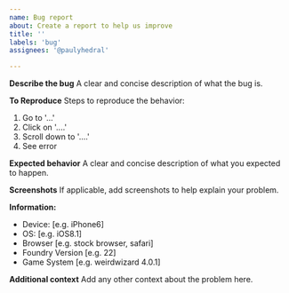 ```yaml
---
name: Bug report
about: Create a report to help us improve
title: ''
labels: 'bug'
assignees: '@paulyhedral'

---
```


**Describe the bug**
A clear and concise description of what the bug is.

**To Reproduce**
Steps to reproduce the behavior:
1. Go to '...'
2. Click on '....'
3. Scroll down to '....'
4. See error

**Expected behavior**
A clear and concise description of what you expected to happen.

**Screenshots**
If applicable, add screenshots to help explain your problem.

**Information:**
 - Device: [e.g. iPhone6]
 - OS: [e.g. iOS8.1]
 - Browser [e.g. stock browser, safari]
 - Foundry Version [e.g. 22]
 - Game System [e.g. weirdwizard 4.0.1]

**Additional context**
Add any other context about the problem here.

